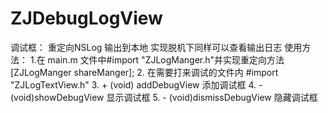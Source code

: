 # ZJDebugLogView
调试框：
重定向NSLog 输出到本地 实现脱机下同样可以查看输出日志
使用方法：
1.在 main.m 文件中#import "ZJLogManger.h"并实现重定向方法 [ZJLogManger shareManger];
2. 在需要打来调试的文件内 #import "ZJLogTextView.h"
3.  + (void) addDebugView 添加调试框
4.  -(void)showDebugView 显示调试框
5.  - (void)dismissDebugView 隐藏调试框
